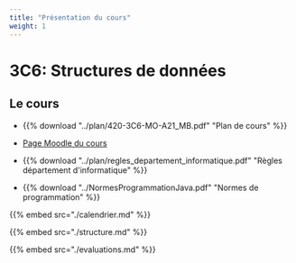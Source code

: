 ```yaml
---
title: "Présentation du cours"
weight: 1
---
```



# 3C6: Structures de données

## Le cours


* {{% download "../plan/420-3C6-MO-A21_MB.pdf" "Plan de cours" %}}

* <a href="https://cmontmorency.moodle.decclic.qc.ca/course/view.php?id=5671" target="_blank">Page Moodle du cours</a>

* {{% download "../plan/regles_departement_informatique.pdf" "Règles département d'informatique"  %}}

* {{% download "../NormesProgrammationJava.pdf" "Normes de programmation" %}}

{{% embed src="./calendrier.md" %}}

{{% embed src="./structure.md" %}}

{{% embed src="./evaluations.md" %}}
